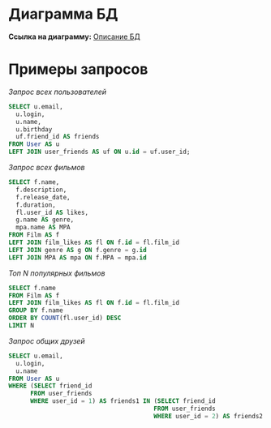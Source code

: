 # Диаграмма БД
**Ссылка на диаграмму:** [Описание БД](https://dbdiagram.io/d/670ce97a97a66db9a3e42692)
# Примеры запросов
*Запрос всех пользователей* 
```sql
SELECT u.email,
  u.login,
  u.name,
  u.birthday
  uf.friend_id AS friends
FROM User AS u
LEFT JOIN user_friends AS uf ON u.id = uf.user_id;
```

*Запрос всех фильмов*
```sql
SELECT f.name,
  f.description,
  f.release_date,
  f.duration,
  fl.user_id AS likes,
  g.name AS genre,
  mpa.name AS MPA
FROM Film AS f
LEFT JOIN film_likes AS fl ON f.id = fl.film_id
LEFT JOIN genre AS g ON f.genre = g.id
LEFT JOIN MPA AS mpa ON f.MPA = mpa.id
```

*Топ N популярных фильмов*
```sql
SELECT f.name
FROM Film AS f
LEFT JOIN film_likes AS fl ON f.id = fl.film_id
GROUP BY f.name
ORDER BY COUNT(fl.user_id) DESC
LIMIT N
```

*Запрос общих друзей*
```sql
SELECT u.email,
  u.login,
  u.name
FROM User AS u
WHERE (SELECT friend_id
      FROM user_friends
      WHERE user_id = 1) AS friends1 IN (SELECT friend_id
                                        FROM user_friends
                                        WHERE user_id = 2) AS friends2
```